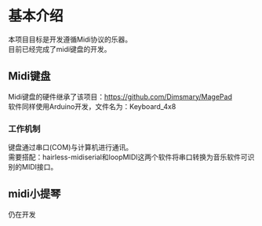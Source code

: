 # 基本介绍  
本项目目标是开发遵循Midi协议的乐器。  
目前已经完成了midi键盘的开发。

## Midi键盘
Midi键盘的硬件继承了该项目：https://github.com/Dimsmary/MagePad  
软件同样使用Arduino开发，文件名为：Keyboard_4x8  
### 工作机制
键盘通过串口(COM)与计算机进行通讯。  
需要搭配：hairless-midiserial和loopMIDI这两个软件将串口转换为音乐软件可识别的MIDI接口。  

## midi小提琴
仍在开发
